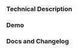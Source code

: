 <!--
NOTES
* Change to the chat widget should be kept separate from changes to the OCS code for the sake of the changelog and docs automation.
-->

### Technical Description
<!--
A summary of the change, the reason for its implementation, and relevant links. 
Include technical details required to understand the change.
-->

### Demo
<!--
If relevant, include screenshots or a loom video to demonstrate the new behaviour
**Include step-by-step instructions to enable functionality of the change
-->

### Docs and Changelog
<!--
Note: When this PR is merged, Claude will automatically analyze it and create a changelog entry in the docs repository.
Add any notes here that will help Claude write the changelog and docs.
-->
